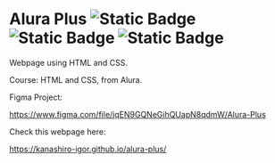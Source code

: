# Alura Plus ![Static Badge](https://img.shields.io/badge/HTML5-green) ![Static Badge](https://img.shields.io/badge/CSS-green) ![Static Badge](https://img.shields.io/badge/License-MIT-blue)



Webpage using HTML and CSS.

Course: HTML and CSS, from Alura.

Figma Project:

https://www.figma.com/file/jqEN9GQNeGihQUapN8qdmW/Alura-Plus

Check this webpage here:

https://kanashiro-igor.github.io/alura-plus/
